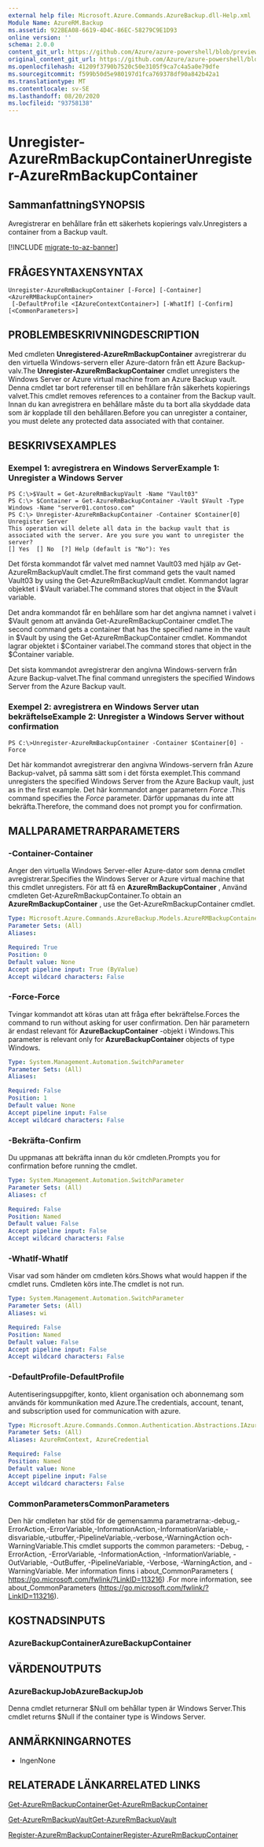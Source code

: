 ```yaml
---
external help file: Microsoft.Azure.Commands.AzureBackup.dll-Help.xml
Module Name: AzureRM.Backup
ms.assetid: 922BEA08-6619-4D4C-86EC-58279C9E1D93
online version: ''
schema: 2.0.0
content_git_url: https://github.com/Azure/azure-powershell/blob/preview/src/ResourceManager/AzureBackup/Commands.AzureBackup/help/Unregister-AzureRmBackupContainer.md
original_content_git_url: https://github.com/Azure/azure-powershell/blob/preview/src/ResourceManager/AzureBackup/Commands.AzureBackup/help/Unregister-AzureRmBackupContainer.md
ms.openlocfilehash: 41209f3790b7520c50e3105f9ca7c4a5a0e79dfe
ms.sourcegitcommit: f599b50d5e980197d1fca769378df90a842b42a1
ms.translationtype: MT
ms.contentlocale: sv-SE
ms.lasthandoff: 08/20/2020
ms.locfileid: "93758138"
---
```

# <span data-ttu-id="d9356-101">Unregister-AzureRmBackupContainer</span><span class="sxs-lookup"><span data-stu-id="d9356-101">Unregister-AzureRmBackupContainer</span></span>

## <span data-ttu-id="d9356-102">Sammanfattning</span><span class="sxs-lookup"><span data-stu-id="d9356-102">SYNOPSIS</span></span>
<span data-ttu-id="d9356-103">Avregistrerar en behållare från ett säkerhets kopierings valv.</span><span class="sxs-lookup"><span data-stu-id="d9356-103">Unregisters a container from a Backup vault.</span></span>

[!INCLUDE [migrate-to-az-banner](../../includes/migrate-to-az-banner.md)]

## <span data-ttu-id="d9356-104">FRÅGESYNTAXEN</span><span class="sxs-lookup"><span data-stu-id="d9356-104">SYNTAX</span></span>

```
Unregister-AzureRmBackupContainer [-Force] [-Container] <AzureRMBackupContainer>
 [-DefaultProfile <IAzureContextContainer>] [-WhatIf] [-Confirm] [<CommonParameters>]
```

## <span data-ttu-id="d9356-105">PROBLEMBESKRIVNING</span><span class="sxs-lookup"><span data-stu-id="d9356-105">DESCRIPTION</span></span>
<span data-ttu-id="d9356-106">Med cmdleten **Unregistered-AzureRmBackupContainer** avregistrerar du den virtuella Windows-servern eller Azure-datorn från ett Azure Backup-valv.</span><span class="sxs-lookup"><span data-stu-id="d9356-106">The **Unregister-AzureRmBackupContainer** cmdlet unregisters the Windows Server or Azure virtual machine from an Azure Backup vault.</span></span>
<span data-ttu-id="d9356-107">Denna cmdlet tar bort referenser till en behållare från säkerhets kopierings valvet.</span><span class="sxs-lookup"><span data-stu-id="d9356-107">This cmdlet removes references to a container from the Backup vault.</span></span>
<span data-ttu-id="d9356-108">Innan du kan avregistrera en behållare måste du ta bort alla skyddade data som är kopplade till den behållaren.</span><span class="sxs-lookup"><span data-stu-id="d9356-108">Before you can unregister a container, you must delete any protected data associated with that container.</span></span>

## <span data-ttu-id="d9356-109">BESKRIVS</span><span class="sxs-lookup"><span data-stu-id="d9356-109">EXAMPLES</span></span>

### <span data-ttu-id="d9356-110">Exempel 1: avregistrera en Windows Server</span><span class="sxs-lookup"><span data-stu-id="d9356-110">Example 1: Unregister a Windows Server</span></span>
```
PS C:\>$Vault = Get-AzureRmBackupVault -Name "Vault03"
PS C:\> $Container = Get-AzureRmBackupContainer -Vault $Vault -Type Windows -Name "server01.contoso.com"
PS C:\> Unregister-AzureRmBackupContainer -Container $Container[0]
Unregister Server
This operation will delete all data in the backup vault that is associated with the server. Are you sure you want to unregister the server? 
[] Yes  [] No  [?] Help (default is "No"): Yes
```

<span data-ttu-id="d9356-111">Det första kommandot får valvet med namnet Vault03 med hjälp av Get-AzureRmBackupVault cmdlet.</span><span class="sxs-lookup"><span data-stu-id="d9356-111">The first command gets the vault named Vault03 by using the Get-AzureRmBackupVault cmdlet.</span></span>
<span data-ttu-id="d9356-112">Kommandot lagrar objektet i $Vault variabel.</span><span class="sxs-lookup"><span data-stu-id="d9356-112">The command stores that object in the $Vault variable.</span></span>

<span data-ttu-id="d9356-113">Det andra kommandot får en behållare som har det angivna namnet i valvet i $Vault genom att använda Get-AzureRmBackupContainer cmdlet.</span><span class="sxs-lookup"><span data-stu-id="d9356-113">The second command gets a container that has the specified name in the vault in $Vault by using the Get-AzureRmBackupContainer cmdlet.</span></span>
<span data-ttu-id="d9356-114">Kommandot lagrar objektet i $Container variabel.</span><span class="sxs-lookup"><span data-stu-id="d9356-114">The command stores that object in the $Container variable.</span></span>

<span data-ttu-id="d9356-115">Det sista kommandot avregistrerar den angivna Windows-servern från Azure Backup-valvet.</span><span class="sxs-lookup"><span data-stu-id="d9356-115">The final command unregisters the specified Windows Server from the Azure Backup vault.</span></span>

### <span data-ttu-id="d9356-116">Exempel 2: avregistrera en Windows Server utan bekräftelse</span><span class="sxs-lookup"><span data-stu-id="d9356-116">Example 2: Unregister a Windows Server without confirmation</span></span>
```
PS C:\>Unregister-AzureRmBackupContainer -Container $Container[0] -Force
```

<span data-ttu-id="d9356-117">Det här kommandot avregistrerar den angivna Windows-servern från Azure Backup-valvet, på samma sätt som i det första exemplet.</span><span class="sxs-lookup"><span data-stu-id="d9356-117">This command unregisters the specified Windows Server from the Azure Backup vault, just as in the first example.</span></span>
<span data-ttu-id="d9356-118">Det här kommandot anger parametern *Force* .</span><span class="sxs-lookup"><span data-stu-id="d9356-118">This command specifies the *Force* parameter.</span></span>
<span data-ttu-id="d9356-119">Därför uppmanas du inte att bekräfta.</span><span class="sxs-lookup"><span data-stu-id="d9356-119">Therefore, the command does not prompt you for confirmation.</span></span>

## <span data-ttu-id="d9356-120">MALLPARAMETRAR</span><span class="sxs-lookup"><span data-stu-id="d9356-120">PARAMETERS</span></span>

### <span data-ttu-id="d9356-121">-Container</span><span class="sxs-lookup"><span data-stu-id="d9356-121">-Container</span></span>
<span data-ttu-id="d9356-122">Anger den virtuella Windows Server-eller Azure-dator som denna cmdlet avregistrerar.</span><span class="sxs-lookup"><span data-stu-id="d9356-122">Specifies the Windows Server or Azure virtual machine that this cmdlet unregisters.</span></span>
<span data-ttu-id="d9356-123">För att få en **AzureRmBackupContainer** , Använd cmdleten Get-AzureRmBackupContainer.</span><span class="sxs-lookup"><span data-stu-id="d9356-123">To obtain an **AzureRmBackupContainer** , use the Get-AzureRmBackupContainer cmdlet.</span></span>

```yaml
Type: Microsoft.Azure.Commands.AzureBackup.Models.AzureRMBackupContainer
Parameter Sets: (All)
Aliases: 

Required: True
Position: 0
Default value: None
Accept pipeline input: True (ByValue)
Accept wildcard characters: False
```

### <span data-ttu-id="d9356-124">-Force</span><span class="sxs-lookup"><span data-stu-id="d9356-124">-Force</span></span>
<span data-ttu-id="d9356-125">Tvingar kommandot att köras utan att fråga efter bekräftelse.</span><span class="sxs-lookup"><span data-stu-id="d9356-125">Forces the command to run without asking for user confirmation.</span></span>
<span data-ttu-id="d9356-126">Den här parametern är endast relevant för **AzureBackupContainer** -objekt i Windows.</span><span class="sxs-lookup"><span data-stu-id="d9356-126">This parameter is relevant only for **AzureBackupContainer** objects of type Windows.</span></span>

```yaml
Type: System.Management.Automation.SwitchParameter
Parameter Sets: (All)
Aliases: 

Required: False
Position: 1
Default value: None
Accept pipeline input: False
Accept wildcard characters: False
```

### <span data-ttu-id="d9356-127">-Bekräfta</span><span class="sxs-lookup"><span data-stu-id="d9356-127">-Confirm</span></span>
<span data-ttu-id="d9356-128">Du uppmanas att bekräfta innan du kör cmdleten.</span><span class="sxs-lookup"><span data-stu-id="d9356-128">Prompts you for confirmation before running the cmdlet.</span></span>

```yaml
Type: System.Management.Automation.SwitchParameter
Parameter Sets: (All)
Aliases: cf

Required: False
Position: Named
Default value: False
Accept pipeline input: False
Accept wildcard characters: False
```

### <span data-ttu-id="d9356-129">-WhatIf</span><span class="sxs-lookup"><span data-stu-id="d9356-129">-WhatIf</span></span>
<span data-ttu-id="d9356-130">Visar vad som händer om cmdleten körs.</span><span class="sxs-lookup"><span data-stu-id="d9356-130">Shows what would happen if the cmdlet runs.</span></span>
<span data-ttu-id="d9356-131">Cmdleten körs inte.</span><span class="sxs-lookup"><span data-stu-id="d9356-131">The cmdlet is not run.</span></span>

```yaml
Type: System.Management.Automation.SwitchParameter
Parameter Sets: (All)
Aliases: wi

Required: False
Position: Named
Default value: False
Accept pipeline input: False
Accept wildcard characters: False
```

### <span data-ttu-id="d9356-132">-DefaultProfile</span><span class="sxs-lookup"><span data-stu-id="d9356-132">-DefaultProfile</span></span>
<span data-ttu-id="d9356-133">Autentiseringsuppgifter, konto, klient organisation och abonnemang som används för kommunikation med Azure.</span><span class="sxs-lookup"><span data-stu-id="d9356-133">The credentials, account, tenant, and subscription used for communication with azure.</span></span>

```yaml
Type: Microsoft.Azure.Commands.Common.Authentication.Abstractions.IAzureContextContainer
Parameter Sets: (All)
Aliases: AzureRmContext, AzureCredential

Required: False
Position: Named
Default value: None
Accept pipeline input: False
Accept wildcard characters: False
```

### <span data-ttu-id="d9356-134">CommonParameters</span><span class="sxs-lookup"><span data-stu-id="d9356-134">CommonParameters</span></span>
<span data-ttu-id="d9356-135">Den här cmdleten har stöd för de gemensamma parametrarna:-debug,-ErrorAction,-ErrorVariable,-InformationAction,-InformationVariable,-disvariable,-utbuffer,-PipelineVariable,-verbose,-WarningAction och-WarningVariable.</span><span class="sxs-lookup"><span data-stu-id="d9356-135">This cmdlet supports the common parameters: -Debug, -ErrorAction, -ErrorVariable, -InformationAction, -InformationVariable, -OutVariable, -OutBuffer, -PipelineVariable, -Verbose, -WarningAction, and -WarningVariable.</span></span> <span data-ttu-id="d9356-136">Mer information finns i about_CommonParameters ( https://go.microsoft.com/fwlink/?LinkID=113216) .</span><span class="sxs-lookup"><span data-stu-id="d9356-136">For more information, see about_CommonParameters (https://go.microsoft.com/fwlink/?LinkID=113216).</span></span>

## <span data-ttu-id="d9356-137">KOSTNADS</span><span class="sxs-lookup"><span data-stu-id="d9356-137">INPUTS</span></span>

### <span data-ttu-id="d9356-138">AzureBackupContainer</span><span class="sxs-lookup"><span data-stu-id="d9356-138">AzureBackupContainer</span></span>

## <span data-ttu-id="d9356-139">VÄRDEN</span><span class="sxs-lookup"><span data-stu-id="d9356-139">OUTPUTS</span></span>

### <span data-ttu-id="d9356-140">AzureBackupJob</span><span class="sxs-lookup"><span data-stu-id="d9356-140">AzureBackupJob</span></span>
<span data-ttu-id="d9356-141">Denna cmdlet returnerar $Null om behållar typen är Windows Server.</span><span class="sxs-lookup"><span data-stu-id="d9356-141">This cmdlet returns $Null if the container type is Windows Server.</span></span>

## <span data-ttu-id="d9356-142">ANMÄRKNINGAR</span><span class="sxs-lookup"><span data-stu-id="d9356-142">NOTES</span></span>
* <span data-ttu-id="d9356-143">Ingen</span><span class="sxs-lookup"><span data-stu-id="d9356-143">None</span></span>

## <span data-ttu-id="d9356-144">RELATERADE LÄNKAR</span><span class="sxs-lookup"><span data-stu-id="d9356-144">RELATED LINKS</span></span>

[<span data-ttu-id="d9356-145">Get-AzureRmBackupContainer</span><span class="sxs-lookup"><span data-stu-id="d9356-145">Get-AzureRmBackupContainer</span></span>](./Get-AzureRmBackupContainer.md)

[<span data-ttu-id="d9356-146">Get-AzureRmBackupVault</span><span class="sxs-lookup"><span data-stu-id="d9356-146">Get-AzureRmBackupVault</span></span>](./Get-AzureRmBackupVault.md)

[<span data-ttu-id="d9356-147">Register-AzureRmBackupContainer</span><span class="sxs-lookup"><span data-stu-id="d9356-147">Register-AzureRmBackupContainer</span></span>](./Register-AzureRmBackupContainer.md)


